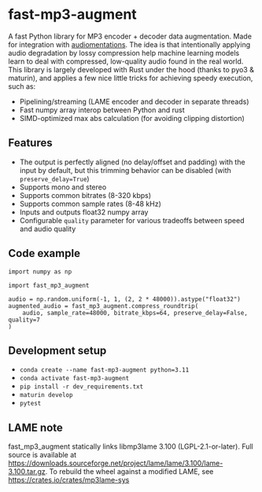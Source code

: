 # fast-mp3-augment

A fast Python library for MP3 encoder + decoder data augmentation. Made for integration with [audiomentations](https://github.com/iver56/audiomentations/). The idea is that intentionally applying audio degradation by lossy compression help machine learning models learn to deal with compressed, low-quality audio found in the real world. This library is largely developed with Rust under the hood (thanks to pyo3 & maturin), and applies a few nice little tricks for achieving speedy execution, such as:

* Pipelining/streaming (LAME encoder and decoder in separate threads)
* Fast numpy array interop between Python and rust
* SIMD-optimized max abs calculation (for avoiding clipping distortion)

## Features

* The output is perfectly aligned (no delay/offset and padding) with the input by default, but this trimming behavior can be disabled (with `preserve_delay=True`)
* Supports mono and stereo
* Supports common bitrates (8-320 kbps)
* Supports common sample rates (8-48 kHz)
* Inputs and outputs float32 numpy array
* Configurable `quality` parameter for various tradeoffs between speed and audio quality

## Code example

```
import numpy as np

import fast_mp3_augment

audio = np.random.uniform(-1, 1, (2, 2 * 48000)).astype("float32")
augmented_audio = fast_mp3_augment.compress_roundtrip(
    audio, sample_rate=48000, bitrate_kbps=64, preserve_delay=False, quality=7
)
```

## Development setup

* `conda create --name fast-mp3-augment python=3.11`
* `conda activate fast-mp3-augment`
* `pip install -r dev_requirements.txt`
* `maturin develop`
* `pytest`

## LAME note

fast_mp3_augment statically links libmp3lame 3.100 (LGPL-2.1-or-later). Full source is available at https://downloads.sourceforge.net/project/lame/lame/3.100/lame-3.100.tar.gz. To rebuild the wheel against a modified LAME, see https://crates.io/crates/mp3lame-sys
